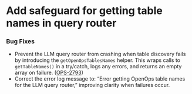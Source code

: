 # Add safeguard for getting table names in query router

### Bug Fixes
- Prevent the LLM query router from crashing when table discovery fails by introducing the `getOpenOpsTablesNames` helper. This wraps calls to `getTableNames()` in a try/catch, logs any errors, and returns an empty array on failure. ([OPS-2793](https://linear.app/openops/issue/OPS-2793/llm-query-router-fails-when-tables-container-is-not-available))
- Correct the error log message to: “Error getting OpenOps table names for the LLM query router,” improving clarity when failures occur.